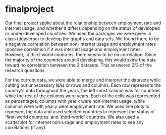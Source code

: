 # finalproject
Our final project spoke about the relationship between employment rate and internet usage, and whether it differs depending on the status of developed or under-developed countries. We used the packages we were given in class (tidyverse) to develop the graphs and data sets. We found there to be a negative correlation between non-internet usage and employment rates (positive correlation if it was internet usage and employment rates. However, in third-world countries, there seems to be no correlation. Since the majority of the countries are still developing, this would skew the data toward no correlation between the 2 datasets. This answered 2/3 of the research questions 

For the current data, we were able to merge and interpret the datasets while cutting out unnecessary NAs or rows and columns. Each row represents the country's data throughout the years, the left-most column was for countries while the rest of the columns were years. Each of the cells was represented as percentages, columns with year.x were non-internet usage, while columns were with year.y were employment rate. We used line plots to represent the data and used selected countries to represent the status of 'first-world countries' and 'third-world' countries. We also used a scatterplot for internet non-usage and employment rates to see any correlations (if any).  
